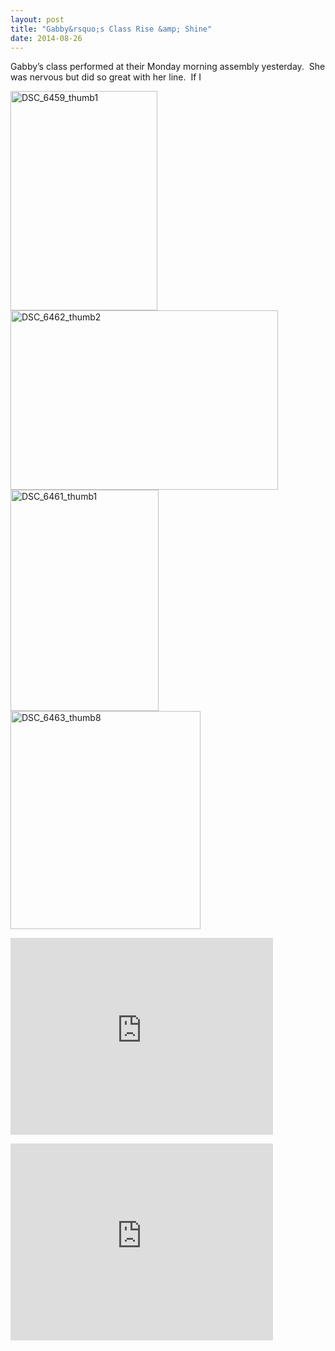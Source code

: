 ```yaml
---
layout: post
title: "Gabby&rsquo;s Class Rise &amp; Shine"
date: 2014-08-26
---
```


<p>Gabby’s class performed at their Monday morning assembly yesterday.&#160; She was nervous but did so great with her line.&#160; If I </p>  <p><a href="http://www.thepaladinos.com/image.axd?picture=Windows-Live-Writer/Gabbys-Class-Rise--Shine/6BA72BBC/DSC_6459_thumb1.jpg"><img title="DSC_6459_thumb1" style="border-top: 0px; border-right: 0px; background-image: none; border-bottom: 0px; padding-top: 0px; padding-left: 0px; margin: 0px; border-left: 0px; display: inline; padding-right: 0px" border="0" alt="DSC_6459_thumb1" src="http://www.thepaladinos.com/image.axd?picture=Windows-Live-Writer/Gabbys-Class-Rise--Shine/4B1FEC0A/DSC_6459_thumb1_thumb.jpg" width="235" height="351" /></a><a href="http://www.thepaladinos.com/image.axd?picture=Windows-Live-Writer/Gabbys-Class-Rise--Shine/7CAB599F/DSC_6462_thumb2.jpg"><img title="DSC_6462_thumb2" style="border-top: 0px; border-right: 0px; background-image: none; border-bottom: 0px; padding-top: 0px; padding-left: 0px; margin: 0px; border-left: 0px; display: inline; padding-right: 0px" border="0" alt="DSC_6462_thumb2" src="http://www.thepaladinos.com/image.axd?picture=Windows-Live-Writer/Gabbys-Class-Rise--Shine/69F65FE8/DSC_6462_thumb2_thumb.jpg" width="428" height="287" /></a><a href="http://www.thepaladinos.com/image.axd?picture=Windows-Live-Writer/Gabbys-Class-Rise--Shine/7B66C0C0/DSC_6461_thumb1.jpg"><img title="DSC_6461_thumb1" style="border-top: 0px; border-right: 0px; background-image: none; border-bottom: 0px; padding-top: 0px; padding-left: 0px; margin: 0px; border-left: 0px; display: inline; padding-right: 0px" border="0" alt="DSC_6461_thumb1" src="http://www.thepaladinos.com/image.axd?picture=Windows-Live-Writer/Gabbys-Class-Rise--Shine/73DB5153/DSC_6461_thumb1_thumb.jpg" width="237" height="354" /></a><a href="http://www.thepaladinos.com/image.axd?picture=Windows-Live-Writer/Gabbys-Class-Rise--Shine/4F49C3CF/DSC_6463_thumb8.jpg"><img title="DSC_6463_thumb8" style="border-top: 0px; border-right: 0px; background-image: none; border-bottom: 0px; padding-top: 0px; padding-left: 0px; border-left: 0px; display: inline; padding-right: 0px" border="0" alt="DSC_6463_thumb8" src="http://www.thepaladinos.com/image.axd?picture=Windows-Live-Writer/Gabbys-Class-Rise--Shine/19D101AA/DSC_6463_thumb8_thumb.jpg" width="304" height="349" /></a></p>  <p><iframe height="315" src="http://www.youtube.com/embed/-Vy0zrEuYUg?rel=0" frameborder="0" width="420" allowfullscreen="allowfullscreen"></iframe></p>  <p><iframe height="315" src="http://www.youtube.com/embed/RQH0KYoVsEQ?rel=0" frameborder="0" width="420" allowfullscreen="allowfullscreen"></iframe></p>
